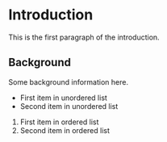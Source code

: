 # Introduction

This is the first paragraph of the introduction.

## Background

Some background information here.

<!-- image -->

- First item in unordered list
- Second item in unordered list

1. First item in ordered list
2. Second item in ordered list